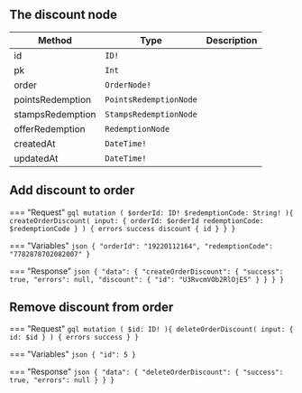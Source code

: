 ## The discount node

| Method           | Type                   | Description |
| ---------------- | ---------------------- | ----------- |
| id               | `ID!`                  |
| pk               | `Int`                  |
| order            | `OrderNode!`           |
| pointsRedemption | `PointsRedemptionNode` |
| stampsRedemption | `StampsRedemptionNode` |
| offerRedemption  | `RedemptionNode`       |
| createdAt        | `DateTime!`            |
| updatedAt        | `DateTime!`            |


## Add discount to order

=== "Request"
    ```gql
    mutation (
      $orderId: ID!
      $redemptionCode: String!
    ){
      createOrderDiscount(
        input: {
          orderId: $orderId
          redemptionCode: $redemptionCode
        }
      ) {
        errors
        success
        discount {
          id
        }
      }
    }
    ```

=== "Variables"
    ```json
    {
      "orderId": "19220112164",
      "redemptionCode": "7782878702082007"
    }
    ```

=== "Response"
    ```json
    {
        "data": {
            "createOrderDiscount": {
                "success": true,
                "errors": null,
                "discount": {
                  "id": "U3RvcmVOb2RlOjE5"
                }
            }
        }
    }
    ```


## Remove discount from order

=== "Request"
    ```gql
    mutation (
      $id: ID!
    ){
      deleteOrderDiscount(
        input: {
          id: $id
        }
      ) {
        errors
        success
      }
    }
    ```

=== "Variables"
    ```json
    {
      "id": 5
    }
    ```

=== "Response"
    ```json
    {
        "data": {
            "deleteOrderDiscount": {
                "success": true,
                "errors": null
            }
        }
    }
    ```
